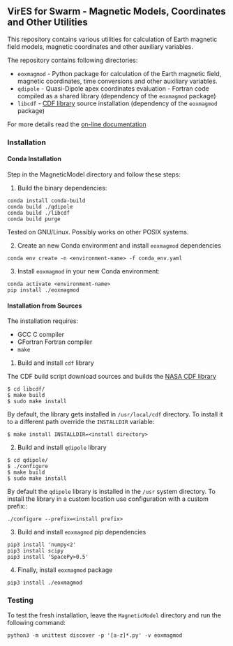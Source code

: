 ## VirES for Swarm - Magnetic Models, Coordinates and Other Utilities

This repository contains various utilities for calculation of Earth magnetic
field models, magnetic coordinates and other auxiliary variables.

The repository contains following directories:

- `eoxmagmod` - Python package for calculation of the Earth magnetic field,
  magnetic coordinates, time conversions and other auxiliary variables.
- `qdipole` - Quasi-Dipole apex coordinates evaluation - Fortran code compiled
  as a shared library (dependency of the `eoxmagmod` package)
- `libcdf` - [CDF library](https://cdf.gsfc.nasa.gov/) source installation
  (dependency of the `eoxmagmod` package)

For more details read the [on-line documentation](https://esa-vires.github.io/MagneticModel/)

### Installation

#### Conda Installation

Step in the MagneticModel directory and follow these steps:

1) Build the binary dependencies:
```
conda install conda-build
conda build ./qdipole
conda build ./libcdf
conda build purge
```
Tested on GNU/Linux. Possibly works on other POSIX systems.

2) Create an new Conda environment and install `eoxmagmod` dependencies

```
conda env create -n <environment-name> -f conda_env.yaml
```

3) Install `eoxmagmod` in your new Conda environment:
```
conda activate <environment-name>
pip install ./eoxmagmod
```

#### Installation from Sources

The installation requires:
- GCC C compiler
- GFortran Fortran compiler
- `make`

1) Build and install `cdf` library

The CDF build script download sources and builds the [NASA CDF library](https://cdf.gsfc.nasa.gov/)

```
$ cd libcdf/
$ make build
$ sudo make install
```

By default, the library gets installed in `/usr/local/cdf` directory.
To install it to a different path override the `INSTALLDIR`
variable:
```
$ make install INSTALLDIR=<install directory>
```

2) Build and install `qdipole` library

```
$ cd qdipole/
$ ./configure
$ make build
$ sudo make install
```

By default the ``qdipole`` library is installed in the ``/usr`` system directory.
To install the library in a custom location use configuration with a custom prefix::

```
./configure --prefix=<install prefix>
```

3) Build and install `eoxmagmod` pip dependencies

```
pip3 install 'numpy<2'
pip3 install scipy
pip3 install 'SpacePy>0.5'
```

4) Finally, install `eoxmagmod` package

```
pip3 install ./eoxmagmod
```

### Testing

To test the fresh installation, leave the `MagneticModel` directory and run
the following command:

```
python3 -m unittest discover -p '[a-z]*.py' -v eoxmagmod
```
